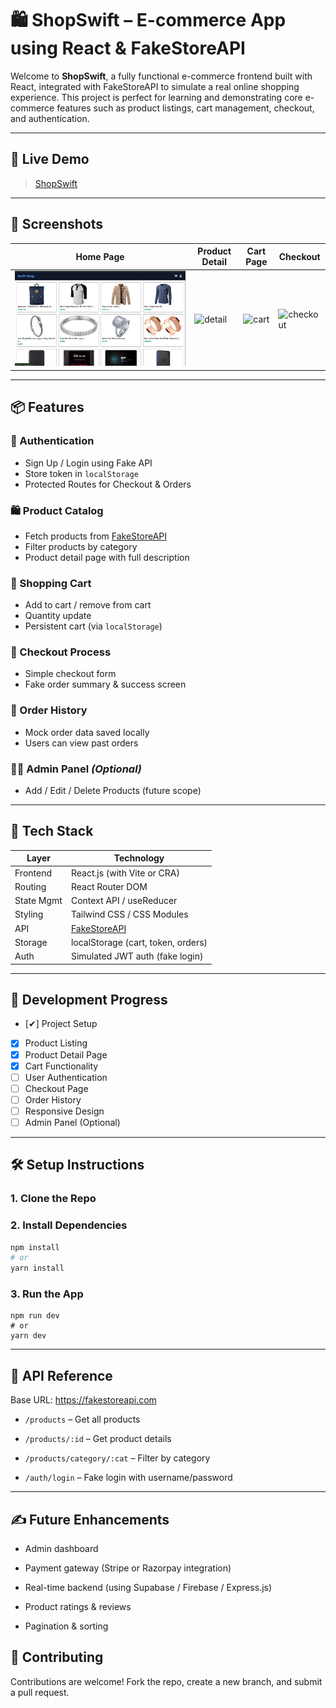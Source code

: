 # 🛍️ ShopSwift – E-commerce App using React & FakeStoreAPI

Welcome to **ShopSwift**, a fully functional e-commerce frontend built with React, integrated with FakeStoreAPI to simulate a real online shopping experience. This project is perfect for learning and demonstrating core e-commerce features such as product listings, cart management, checkout, and authentication.

---

## 🚀 Live Demo

> [ShopSwift](https://react-swift-shop.netlify.app/)

---

## 📸 Screenshots

| Home Page                       | Product Detail                      | Cart Page                       | Checkout                                |
| ------------------------------- | ----------------------------------- | ------------------------------- | --------------------------------------- |
| ![home](./screenshots/home.png) | ![detail](./screenshots/detail.png) | ![cart](./screenshots/cart.png) | ![checkout](./screenshots/checkout.png) |

---

## 📦 Features

### 👤 Authentication

- Sign Up / Login using Fake API
- Store token in `localStorage`
- Protected Routes for Checkout & Orders

### 🛍️ Product Catalog

- Fetch products from [FakeStoreAPI](https://fakestoreapi.com/)
- Filter products by category
- Product detail page with full description

### 🛒 Shopping Cart

- Add to cart / remove from cart
- Quantity update
- Persistent cart (via `localStorage`)

### 💸 Checkout Process

- Simple checkout form
- Fake order summary & success screen

### 🧾 Order History

- Mock order data saved locally
- Users can view past orders

### 🧑‍💼 Admin Panel _(Optional)_

- Add / Edit / Delete Products (future scope)

---

## 🧱 Tech Stack

| Layer      | Technology                                |
| ---------- | ----------------------------------------- |
| Frontend   | React.js (with Vite or CRA)               |
| Routing    | React Router DOM                          |
| State Mgmt | Context API / useReducer                  |
| Styling    | Tailwind CSS / CSS Modules                |
| API        | [FakeStoreAPI](https://fakestoreapi.com/) |
| Storage    | localStorage (cart, token, orders)        |
| Auth       | Simulated JWT auth (fake login)           |

---

## 📌 Development Progress

- [✔] Project Setup
- [x] Product Listing
- [x] Product Detail Page
- [x] Cart Functionality
- [ ] User Authentication
- [ ] Checkout Page
- [ ] Order History
- [ ] Responsive Design
- [ ] Admin Panel (Optional)

---

## 🛠️ Setup Instructions

### 1. Clone the Repo

### 2. Install Dependencies

```bash
npm install
# or
yarn install
```

### 3. Run the App

```
npm run dev
# or
yarn dev
```

---

## 🧪 API Reference

Base URL: https://fakestoreapi.com

- `/products` – Get all products

- `/products/:id` – Get product details

- `/products/category/:cat` – Filter by category

- `/auth/login` – Fake login with username/password

---

## ✍️ Future Enhancements

- Admin dashboard

- Payment gateway (Stripe or Razorpay integration)

- Real-time backend (using Supabase / Firebase / Express.js)

- Product ratings & reviews

- Pagination & sorting

## 🤝 Contributing

Contributions are welcome! Fork the repo, create a new branch, and submit a pull request.
